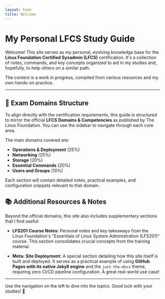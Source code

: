 ```yaml
---
layout: home
title: Welcome
---
```


# My Personal LFCS Study Guide

Welcome! This site serves as my personal, evolving knowledge base for the **Linux Foundation Certified Sysadmin (LFCS)** certification. It's a collection of notes, commands, and key concepts organized to aid in my studies and, hopefully, to help others on a similar path.

The content is a work in progress, compiled from various resources and my own hands-on practice.

---

## 🚀 Exam Domains Structure

To align directly with the certification requirements, this guide is structured to mirror the official **LFCS Domains & Competencies** as published by The Linux Foundation. You can use the sidebar to navigate through each core area.

The main domains covered are:

*   **Operations & Deployment** (25%)
*   **Networking** (25%)
*   **Storage** (20%)
*   **Essential Commands** (20%)
*   **Users and Groups** (10%)

Each section will contain detailed notes, practical examples, and configuration snippets relevant to that domain.

## 📚 Additional Resources & Notes

Beyond the official domains, this site also includes supplementary sections that I find useful:

*   **LFS201 Course Notes:** Personal notes and key takeaways from the Linux Foundation's "Essentials of Linux System Administration (LFS201)" course. This section consolidates crucial concepts from the training material.

*   **Meta: Site Deployment:** A special section detailing how this site itself is built and deployed. It serves as a practical example of using **GitHub Pages with its native Jekyll engine** and the `just-the-docs` theme, requiring zero CI/CD pipeline configuration. A great real-world use case!

---

Use the navigation on the left to dive into the topics. Good luck with your studies! 🐧
